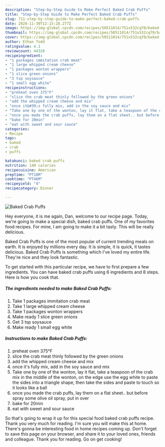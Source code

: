 ```yaml
---
description: "Step-by-Step Guide to Make Perfect Baked Crab Puffs"
title: "Step-by-Step Guide to Make Perfect Baked Crab Puffs"
slug: 711-step-by-step-guide-to-make-perfect-baked-crab-puffs
date: 2020-11-30T12:15:28.277Z
image: https://img-global.cpcdn.com/recipes/50511014/751x532cq70/baked-crab-puffs-recipe-main-photo.jpg
thumbnail: https://img-global.cpcdn.com/recipes/50511014/751x532cq70/baked-crab-puffs-recipe-main-photo.jpg
cover: https://img-global.cpcdn.com/recipes/50511014/751x532cq70/baked-crab-puffs-recipe-main-photo.jpg
author: Ethan Todd
ratingvalue: 4.1
reviewcount: 44328
recipeingredient:
- "1 packages immitation crab meat"
- "1 large whipped cream cheese"
- "1 packages wonton wrappers"
- "1 slice green onions"
- "3 tsp soysauce"
- "1 small egg white"
recipeinstructions:
- "preheat oven 375°F"
- "slice the crab meat thinly followed by the green onions"
- "add the whipped cream cheese and mix"
- "once it&#39;s fully mix, add in the soy sauce and mix"
- "Take one by one of the wonton, lay it flat, take a teaspoon of the crab mix in the middle of the wonton, on the edge use the egg white to paste the sides into a triangle shape, then take the sides and paste to touch so it looks like a ball"
- "once you made the crab puffs, lay them on a flat sheet.. but before spray some olive oil spray, put in over"
- "bake for 20min"
- "eat with sweet and sour sauce"
categories:
- Recipe
tags:
- baked
- crab
- puffs

katakunci: baked crab puffs 
nutrition: 140 calories
recipecuisine: American
preptime: "PT18M"
cooktime: "PT46M"
recipeyield: "4"
recipecategory: Dinner

---
```



![Baked Crab Puffs](https://img-global.cpcdn.com/recipes/50511014/751x532cq70/baked-crab-puffs-recipe-main-photo.jpg)

Hey everyone, it is me again, Dan, welcome to our recipe page. Today, we're going to make a special dish, baked crab puffs. One of my favorites food recipes. For mine, I am going to make it a bit tasty. This will be really delicious.

Baked Crab Puffs is one of the most popular of current trending meals on earth. It is enjoyed by millions every day. It is simple, it is quick, it tastes delicious. Baked Crab Puffs is something which I've loved my entire life. They're nice and they look fantastic.




To get started with this particular recipe, we have to first prepare a few ingredients. You can have baked crab puffs using 6 ingredients and 8 steps. Here is how you cook that.

<!--inarticleads1-->

##### The ingredients needed to make Baked Crab Puffs:

1. Take 1 packages immitation crab meat
1. Take 1 large whipped cream cheese
1. Take 1 packages wonton wrappers
1. Make ready 1 slice green onions
1. Get 3 tsp soysauce
1. Make ready 1 small egg white




<!--inarticleads2-->

##### Instructions to make Baked Crab Puffs:

1. preheat oven 375°F
1. slice the crab meat thinly followed by the green onions
1. add the whipped cream cheese and mix
1. once it&#39;s fully mix, add in the soy sauce and mix
1. Take one by one of the wonton, lay it flat, take a teaspoon of the crab mix in the middle of the wonton, on the edge use the egg white to paste the sides into a triangle shape, then take the sides and paste to touch so it looks like a ball
1. once you made the crab puffs, lay them on a flat sheet.. but before spray some olive oil spray, put in over
1. bake for 20min
1. eat with sweet and sour sauce




So that's going to wrap it up for this special food baked crab puffs recipe. Thank you very much for reading. I'm sure you will make this at home. There's gonna be interesting food in home recipes coming up. Don't forget to save this page on your browser, and share it to your loved ones, friends and colleague. Thank you for reading. Go on get cooking!
